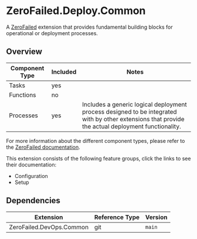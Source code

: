 # ZeroFailed.Deploy.Common

A [ZeroFailed](https://github.com/zerofailed/ZeroFailed) extension that provides fundamental building blocks for operational or deployment processes.

## Overview

| Component Type | Included | Notes               |
|----------------|----------|---------------------|
| Tasks          | yes      | |
| Functions      | no       | |
| Processes      | yes      | Includes a generic logical deployment process designed to be integrated with by other extensions that provide the actual deployment functionality. |

For more information about the different component types, please refer to the [ZeroFailed documentation](https://github.com/zerofailed/ZeroFailed/blob/main/README.md#extensions).

This extension consists of the following feature groups, click the links to see their documentation:

- Configuration
- Setup

## Dependencies

| Extension                | Reference Type | Version |
|--------------------------|----------------|---------|
| ZeroFailed.DevOps.Common | git            | `main`  |
